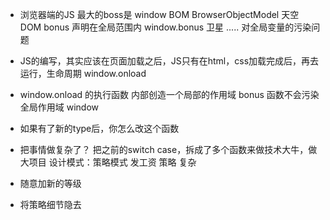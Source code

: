 - 浏览器端的JS 最大的boss是
window BOM
BrowserObjectModel 天空
DOM
  bonus 声明在全局范围内
  window.bonus 卫星
  ..... 对全局变量的污染问题

- JS的编写，其实应该在页面加载之后，JS只有在html，css加载完成后，再去运行，生命周期 window.onload
- window.onload 的执行函数 内部创造一个局部的作用域
  bonus 函数不会污染全局作用域 window
- 如果有了新的type后，你怎么改这个函数
- 把事情做复杂了？ 把之前的switch case，拆成了多个函数来做技术大牛，做大项目 设计模式：策略模式
  发工资 策略 复杂
- 随意加新的等级
- 将策略细节隐去